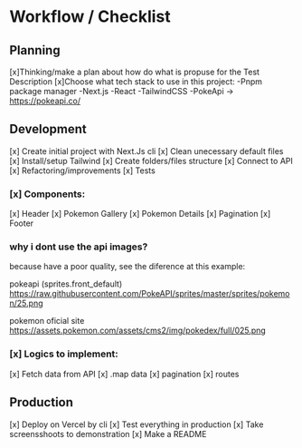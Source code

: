 # Workflow / Checklist

## Planning

[x]Thinking/make a plan about how do what is propuse for the Test Description
[x]Choose what tech stack to use in this project:
-Pnpm package manager
-Next.js
-React
-TailwindCSS
-PokeApi -> https://pokeapi.co/


## Development

[x] Create initial project with Next.Js cli
[x] Clean unecessary default files
[x] Install/setup Tailwind
[x] Create folders/files structure
[x] Connect to API
[x] Refactoring/improvements
[x] Tests
### [x] Components:
[x] Header
[x] Pokemon Gallery
[x] Pokemon Details
[x] Pagination
[x] Footer
### why i dont use the api images?
because have a poor quality, see the diference at this example:

pokeapi (sprites.front_default)
https://raw.githubusercontent.com/PokeAPI/sprites/master/sprites/pokemon/25.png

pokemon oficial site
https://assets.pokemon.com/assets/cms2/img/pokedex/full/025.png

### [x] Logics to implement:
[x] Fetch data from API
[x] .map data
[x] pagination
[x] routes


## Production

[x] Deploy on Vercel by cli
[x] Test everything in production
[x] Take screensshoots to demonstration
[x] Make a README
